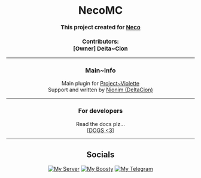 <H1 align="center">NecoMC</H1>

<p align="center" style="font-size: 15px">
    <b>
    This project created for <a href="https://wiki.necomc.com/">Neco</a>
        <br>
        <br>
        Contributors:
        <br>
        [Owner] Delta~Cion
    </b>
</p>

---
<H3 align="center">Main~Info</H3>

<p align="center">
    Main plugin for
    <a href="https://discord.gg/MEBkvJbe4P">Project~Violette</a>
    <br>
	Support and written by <a href="https://github.com/Nionim">Nionim (DeltaCion)</a>
</p>

---
<H3 align="center">For developers</H3>

<p align="center">
    Read the docs plz...
	<br>
	[<a href="./docs/raws/WhatIsIt.md">DOGS <3</a>]
</p>

---
<H2 align="center">Socials</H2>

<p align="center">
  <a href="https://discord.gg/MEBkvJbe4P" target="_blank">
    <img alt="My Server" src="https://img.shields.io/badge/My_Server-white?style=for-the-badge&logo=discord&logoColor=white&logoSize=64&label=%20&labelColor=5c32a8&color=242323&link=https%3A%2F%2Fdiscord.gg%2FMEBkvJbe4P"></a>
  <a href="https://boosty.to/nionim" target="_blank">
    <img alt="My Boosty" src="https://img.shields.io/badge/My_Boosty-white?style=for-the-badge&logo=boosty&logoColor=white&logoSize=64&label=%20&labelColor=ed7315&color=242323&link=https%3A%2F%2Fboosty.to%2Fnionim"></a>
  <a href="https://t.me/projectviolette" target="_blank">
    <img alt="My Telegram" src="https://img.shields.io/badge/My_Telegram-white?style=for-the-badge&logo=telegram&logoColor=white&logoSize=64&label=%20&labelColor=00aeff&color=242323&link=https%3A%2F%2Ft.me%2Fprojectviolette"></a>
</p>
